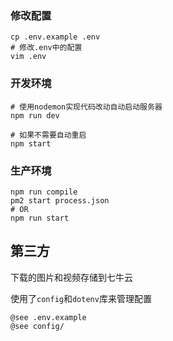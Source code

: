 ### 修改配置

```
cp .env.example .env
# 修改.env中的配置
vim .env
```

### 开发环境

```
# 使用nodemon实现代码改动自动启动服务器
npm run dev

# 如果不需要自动重启
npm start
```

### 生产环境

```
npm run compile
pm2 start process.json
# OR
npm run start
```

## 第三方
下载的图片和视频存储到七牛云  

使用了`config`和`dotenv`库来管理配置  
```
@see .env.example
@see config/
```
